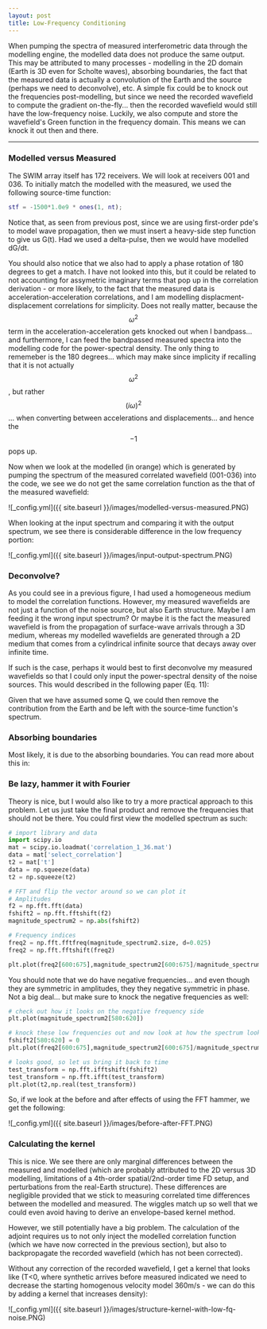 ```yaml
---
layout: post
title: Low-Frequency Conditioning
---
```

When pumping the spectra of measured interferometric data through the modelling engine, the modelled data does not produce the same output. This may be attributed to many processes - modelling in the 2D domain (Earth is 3D even for Scholte waves), absorbing boundaries, the fact that the measured data is actually a convolution of the Earth and the source (perhaps we need to deconvolve), etc. A simple fix could be to knock out the frequencies post-modelling, but since we need the recorded wavefield to compute the gradient on-the-fly... then the recorded wavefield would still have the low-frequency noise. Luckily, we also compute and store the wavefield's Green function in the frequency domain. This means we can knock it out then and there.

<hr>

### Modelled versus Measured
The SWIM array itself has 172 receivers. We will look at receivers 001 and 036. To initially match the modelled with the measured, we used the following source-time function:

```Matlab
stf = -1500*1.0e9 * ones(1, nt);
```

Notice that, as seen from previous post, since we are using first-order pde's to model wave propagation, then we must insert a heavy-side step function to give us G(t). Had we used a delta-pulse, then we would have modelled dG/dt.

You should also notice that we also had to apply a phase rotation of 180 degrees to get a match. I have not looked into this, but it could be related to not accounting for assymetric imaginary terms that pop up in the correlation derivation - or more likely, to the fact that the measured data is acceleration-acceleration correlations, and I am modelling displacment-displacement correlations for simplicity. Does not really matter, because the $$\omega^2$$ term in the acceleration-acceleration gets knocked out when I bandpass... and furthermore, I can feed the bandpassed measured spectra into the modelling code for the power-spectral density. The only thing to rememeber is the 180 degrees... which may make since implicity if recalling that it is not actually $$\omega^2$$, but rather $$(i\omega)^2$$... when converting between accelerations and displacements... and hence the $$-1$$ pops up.

Now when we look at the modelled (in orange) which is generated by pumping the spectrum of the measured correlated wavefield (001-036) into the code, we see we do not get the same correlation function as the that of the measured wavefield:

  ![_config.yml]({{ site.baseurl }}/images/modelled-versus-measured.PNG)

When looking at the input spectrum and comparing it with the output spectrum, we see there is considerable difference in the low frequency portion:

  ![_config.yml]({{ site.baseurl }}/images/input-output-spectrum.PNG)

### Deconvolve?
As you could see in a previous figure, I had used a homogeneous medium to model the correlation functions. However, my measured wavefields are not just a function of the noise source, but also Earth structure. Maybe I am feeding it the wrong input spectrum? Or maybe it is the fact the measured wavefield is from the propagation of surface-wave arrivals through a 3D medium, whereas my modelled wavefields are generated through a 2D medium that comes from a cylindrical infinite source that decays away over infinite time.

If such is the case, perhaps it would best to first deconvolve my measured wavefields so that I could only input the power-spectral density of the noise sources. This would described in the following paper (Eq. 11):

[Generalized Interferometry]: https://academic.oup.com/gji/article/208/2/603/2447807

Given that we have assumed some Q, we could then remove the contribution from the Earth and be left with the source-time function's spectrum.

### Absorbing boundaries
Most likely, it is due to the absorbing boundaries. You can read more about this in:

[Avoiding interfometry artifacts when modelling correlations]: https://etdelaney.github.io/Avoiding-Artifacts-in-Modelling-Correlations/

### Be lazy, hammer it with Fourier
Theory is nice, but I would also like to try a more practical approach to this problem. Let us just take the final product and remove the frequencies that should not be there. You could first view the modelled spectrum as such:

```python
# import library and data
import scipy.io
mat = scipy.io.loadmat('correlation_1_36.mat')
data = mat['select_correlation']
t2 = mat['t']
data = np.squeeze(data)
t2 = np.squeeze(t2)

# FFT and flip the vector around so we can plot it
# Amplitudes
f2 = np.fft.fft(data)
fshift2 = np.fft.fftshift(f2)
magnitude_spectrum2 = np.abs(fshift2)

# Frequency indices
freq2 = np.fft.fftfreq(magnitude_spectrum2.size, d=0.025)
freq2 = np.fft.fftshift(freq2)

plt.plot(freq2[600:675],magnitude_spectrum2[600:675]/magnitude_spectrum2.max())
```

You should note that we do have negative frequencies... and even though they are symmetric in amplitudes, they they negative symmetric in phase. Not a big deal... but make sure to knock the negative frequencies as well:

```python
# check out how it looks on the negative frequency side
plt.plot(magnitude_spectrum2[580:620])

# knock these low frequencies out and now look at how the spectrum looks:
fshift2[580:620] = 0
plt.plot(freq2[600:675],magnitude_spectrum2[600:675]/magnitude_spectrum2.max())

# looks good, so let us bring it back to time
test_transform = np.fft.ifftshift(fshift2)
test_transform = np.fft.ifft(test_transform)
plt.plot(t2,np.real(test_transform))
```

So, if we look at the before and after effects of using the FFT hammer, we get the following:

  ![_config.yml]({{ site.baseurl }}/images/before-after-FFT.PNG)

### Calculating the kernel
This is nice. We see there are only marginal differences between the measured and modelled (which are probably attributed to the 2D versus 3D modelling, limitations of a 4th-order spatial/2nd-order time FD setup, and perturbations from the real-Earth structure). These differences are negligible provided that we stick to measuring correlated time differences between the modelled and measured. The wiggles match up so well that we could even avoid having to derive an envelope-based kernel method.

However, we still potentially have a big problem. The calculation of the adjoint requires us to not only inject the modelled correlation function (which we have now corrected in the previous section), but also to backpropagate the recorded wavefield (which has not been corrected).

Without any correction of the recorded wavefield, I get a kernel that looks like (T<0, where synthetic arrives before measured indicated we need to decrease the starting homogenous velocity model 360m/s - we can do this by adding a kernel that increases density):

  ![_config.yml]({{ site.baseurl }}/images/structure-kernel-with-low-fq-noise.PNG)

